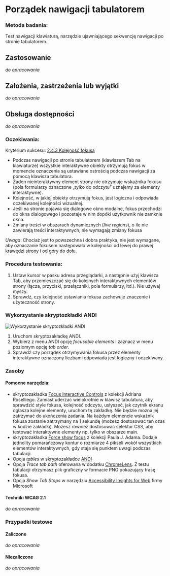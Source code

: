 # Porządek nawigacji tabulatorem

### Metoda badania: 
Test nawigacji klawiaturą, narzędzie ujawniającego sekwencję nawigacji po stronie tabulatorem. 

## Zastosowanie
_do opracowania_
## Założenia, zastrzeżenia lub wyjątki
_do opracowania_

## Obsługa dostępności
_do opracowania_

### Oczekiwania:
Kryterium sukcesu: [2.4.3 Kolejność fokusa](https://wcag.lepszyweb.pl/#focus-order)
-	Podczas nawigacji po stronie  tabulatorem (klawiszem Tab na klawiaturze) wszystkie interaktywne obiekty otrzymują fokus w momencie oznaczenia są ustawiane ostrością podczas nawigacji za pomocą klawisza tabulatora.
-	Żaden nieinteraktywny element strony nie otrzymuje wskaźnika fokusu (pola formularzy oznaczone „tylko do odczytu” uznajemy za elementy interaktywne).
-	Kolejność, w jakiej obiekty otrzymują fokus, jest logiczna i odpowiada oczekiwanej kolejności wizualnej.
-	Jeśli na stronie pojawia się dialogowe okno modalne, fokus przechodzi do okna dialogowego i pozostaje w nim dopóki użytkownik nie zamknie okna.  
-	Zmiany treści w obszarach dynamicznych (*live regions*), o ile nie zawierają treści interaktywnych, nie wymagają zmiany fokusa 

*Uwaga*: Chociaż jest to powszechna i dobra praktyka, nie jest wymagane, aby oznaczanie fokusem następowało w kolejności od lewej do prawej krawędzi strony i od góry do dołu.

### Procedura testowania:
1.	Ustaw kursor w pasku adresu przeglądarki, a następnie użyj klawisza Tab, aby przemieszczać się do kolejnych interaktywnych elementów strony (łącza, przyciski, przełączniki, pola formularzy, itd.).  Nie używaj myszy.
2.	Sprawdź, czy kolejność ustawiania fokusa zachowuje znaczenie i użyteczność strony.

### Wykorzystanie skryptozkładki ANDI
 ![Wykorzystanie skryptozkładki ANDI](/img/andi_kolejnosc_fokusa.png)
1.	Uruchom skryptozakładkę ANDI. 
2.	Wybierz z menu ANDI opcję *focusable elements* i zaznacz w menu poziomym opcję *tab order*. 
3.	Sprawdź czy porządek otrzymywania fokusa przez elementy interaktywne oznaczony liczbami odpowiada jest logiczny i oczekiwany.  
### Zasoby

#### Pomocne narzędzia:
-	skryptozakładka [Focus Interactive Controls](http://adrianroselli.com/2015/01/css-bookmarklets-for-testing-and-fixing.html) z kolekcji Adriana Roselliego. Zamiast uderzać wielokrotnie w klawisz tabulatura, aby sprawdzić style fokusa, kolejność odczytu, usłyszeć, jak czytnik ekranu ogłasza kolejne elementy, uruchom tę zakładkę. Nie będzie można jej zatrzymać do ukończenia zadania. Na każdym elemencie wskaźnik fokusa zostanie zatrzymany na 1 sekundę (możesz dostosować ten czas w kodzie zakładki). Możesz również dostosować selektor CSS, aby testować interaktywne elementy np. tylko w obszarze main.
-	skryptozakładka [Force show focus](http://pauljadam.com/bookmarklets/index.html) z kolekcji Paula J. Adama. Dodaje jednolity pomarańczowy kontur o rozmiarze 4 pikseli wokół wszystkich elementów interaktywnych, gdy staja się punktem uwagi podczas tabulacji.
-	Opcja *tables* w skryptozakładce [ANDI](https://www.ssa.gov/accessibility/images/andi/help/install.html) 
-	Opcja *Trace tab path* oferowana w dodatku [ChromeLens](https://chrome.google.com/webstore/detail/chromelens/idikgljglpfilbhaboonnpnnincjhjkd). Z testu tabulacji otrzymasz plik graficzny w formacie PNG pokazujący trasę fokusa.  
-	Opcja *Show Tab Stops* w narzędziu [Accessibility Insights for Web](https://accessibilityinsights.io/) firmy Microsoft 

#### Techniki WCAG 2.1
_do opracowania_

### Przypadki testowe

#### Zaliczone
_do opracowania_

#### Niezaliczone
_do opracowania_ 